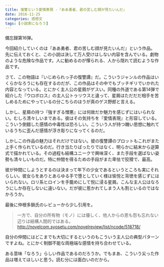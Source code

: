 ```yaml
---
title: 復讐という愛情表現 -『ああ勇者、君の苦しむ顔が見たいんだ』
date: 2016-11-25
categories: 感想文
tags: [小説家になろう]
---
```


備忘録第16弾。

今回紹介していくのは『ああ勇者、君の苦しむ顔が見たいんだ』という作品。
先に伝えておくと、この小説は決して万人受けはしない内容を含んでいる。劇物のような危険な作品です。人に勧めるのが憚られる、人から隠れて読むような作品です。




さて、この物語は『いじめられっ子の復讐譚』だ。こういうジャンルの作品はいくらかなろうにも存在するのだが、この作品はその中でもブッチギリでいかれた内容となっている。とにかく主人公の星屑がゲスい。同種の外道である第14弾で紹介した『ウロボロス』の主人公トゥリウスと違って、星屑はただだだ相手を苦しめるためにやっているの分こちらのほうが真のゲス野郎と言える。

しかし、星屑の持つ『強すぎる憎悪』には何故だか魅力を感じずにはいられない。むしろ清々しいまである。彼はその気持ちを『愛情表現』と形容している。こういう倒錯した感情の中毒性は恐ろしい。こういう人が持つ醜い思想に触れているうちに歪んだ感情が浮き彫りになってくるのだ。


しかしこの作品の魅力はそれだけではない。彼の復讐譚のプロットもこれがまた上手く作られているのだ。行き当たりばったりではなく、明らかに結末から逆算式で描かれている。その過程も結構ユニークで興味深く、また手段を選ばない姿勢も清々しいものだ。特に仲間を得るための手段がまた卑怯で狡猾で、最高。

彼が仲間にしようとするのは決まって年下の少女であるというところも実にそれらしい。彼女らをありとあらゆる手で堕としていく様は愉悦と背徳を感じずにはいられない。ロリ系ヒロインを手籠めにして悦に浸る星屑。こんな主人公はなろうにしか存在しないに違いない。だが彼に惹かれてしまう人も割といるのではなかろうか。

最後に仲根多鎖氏のレビューから少し引用を。

> 一方で、自分の所有物（モノ）には優しく、他人からの恩も怨も忘れない辺りは結構人間的ではある。
> <http://novelcom.syosetu.com/novelreview/list/ncode/518718/>

自分の仲間にはどこまでも大切にするというのもこういう主人公の典型パターンですよね。とにかく制御不能な両極端な感情を持ち合わせている。


ある意味「なろう」らしい作品であるのだろうか。でもまあ、こういう尖った作品は増えてほしいと思う。読む分には面白いのだから。